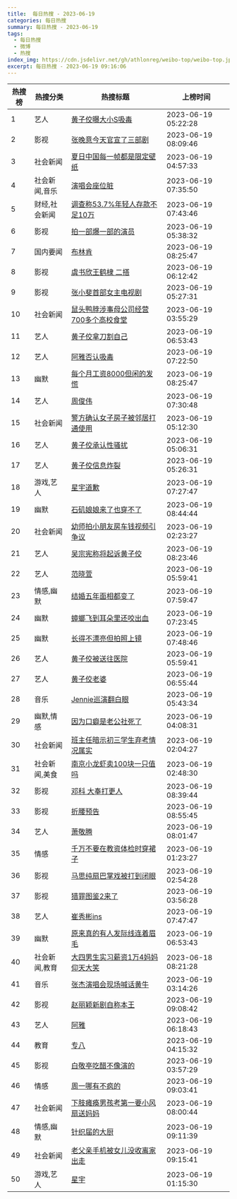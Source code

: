 ```yaml
---
title:  每日热搜 - 2023-06-19
categories: 每日热搜
summary: 每日热搜 - 2023-06-19
tags:
  - 每日热搜
  - 微博
  - 热搜
index_img: https://cdn.jsdelivr.net/gh/athlonreg/weibo-top/weibo-top.jpeg
excerpt: 每日热搜 - 2023-06-19 09:16:06
---
```


| 热搜榜 | 热搜分类 | 热搜标题 | 上榜时间 |
| --- | --- | --- | --- |
| 1 | 艺人 | [黄子佼曝大小S吸毒](https://s.weibo.com/weibo%3Fq%3D%2523%E9%BB%84%E5%AD%90%E4%BD%BC%E6%9B%9D%E5%A4%A7%E5%B0%8FS%E5%90%B8%E6%AF%92%2523) | 2023-06-19 05:22:28 | 
| 2 | 影视 | [张晚意今天官宣了三部剧](https://s.weibo.com/weibo%3Fq%3D%2523%E5%BC%A0%E6%99%9A%E6%84%8F%E4%BB%8A%E5%A4%A9%E5%AE%98%E5%AE%A3%E4%BA%86%E4%B8%89%E9%83%A8%E5%89%A7%2523) | 2023-06-19 08:09:46 | 
| 3 | 社会新闻 | [夏日中国每一帧都是限定壁纸](https://s.weibo.com/weibo%3Fq%3D%2523%E5%A4%8F%E6%97%A5%E4%B8%AD%E5%9B%BD%E6%AF%8F%E4%B8%80%E5%B8%A7%E9%83%BD%E6%98%AF%E9%99%90%E5%AE%9A%E5%A3%81%E7%BA%B8%2523) | 2023-06-19 04:57:33 | 
| 4 | 社会新闻,音乐 | [演唱会座位脏](https://s.weibo.com/weibo%3Fq%3D%2523%E6%BC%94%E5%94%B1%E4%BC%9A%E5%BA%A7%E4%BD%8D%E8%84%8F%2523) | 2023-06-19 07:35:50 | 
| 5 | 财经,社会新闻 | [调查称53.7%年轻人存款不足10万](https://s.weibo.com/weibo%3Fq%3D%2523%E8%B0%83%E6%9F%A5%E7%A7%B053.7%25%E5%B9%B4%E8%BD%BB%E4%BA%BA%E5%AD%98%E6%AC%BE%E4%B8%8D%E8%B6%B310%E4%B8%87%2523) | 2023-06-19 07:43:46 | 
| 6 | 影视 | [拍一部爆一部的演员](https://s.weibo.com/weibo%3Fq%3D%2523%E6%8B%8D%E4%B8%80%E9%83%A8%E7%88%86%E4%B8%80%E9%83%A8%E7%9A%84%E6%BC%94%E5%91%98%2523) | 2023-06-19 05:38:32 | 
| 7 | 国内要闻 | [布林肯](https://s.weibo.com/weibo%3Fq%3D%2523%E5%B8%83%E6%9E%97%E8%82%AF%2523) | 2023-06-19 08:25:47 | 
| 8 | 影视 | [虞书欣王鹤棣 二搭](https://s.weibo.com/weibo%3Fq%3D%2523%E8%99%9E%E4%B9%A6%E6%AC%A3%E7%8E%8B%E9%B9%A4%E6%A3%A3%20%E4%BA%8C%E6%90%AD%2523) | 2023-06-19 06:12:42 | 
| 9 | 影视 | [张小斐首部女主电视剧](https://s.weibo.com/weibo%3Fq%3D%2523%E5%BC%A0%E5%B0%8F%E6%96%90%E9%A6%96%E9%83%A8%E5%A5%B3%E4%B8%BB%E7%94%B5%E8%A7%86%E5%89%A7%2523) | 2023-06-19 05:27:31 | 
| 10 | 社会新闻 | [鼠头鸭脖涉事母公司经营700多个高校食堂](https://s.weibo.com/weibo%3Fq%3D%2523%E9%BC%A0%E5%A4%B4%E9%B8%AD%E8%84%96%E6%B6%89%E4%BA%8B%E6%AF%8D%E5%85%AC%E5%8F%B8%E7%BB%8F%E8%90%A5700%E5%A4%9A%E4%B8%AA%E9%AB%98%E6%A0%A1%E9%A3%9F%E5%A0%82%2523) | 2023-06-19 03:55:29 | 
| 11 | 艺人 | [黄子佼拿刀割自己](https://s.weibo.com/weibo%3Fq%3D%2523%E9%BB%84%E5%AD%90%E4%BD%BC%E6%8B%BF%E5%88%80%E5%89%B2%E8%87%AA%E5%B7%B1%2523) | 2023-06-19 06:53:43 | 
| 12 | 艺人 | [阿雅否认吸毒](https://s.weibo.com/weibo%3Fq%3D%2523%E9%98%BF%E9%9B%85%E5%90%A6%E8%AE%A4%E5%90%B8%E6%AF%92%2523) | 2023-06-19 07:22:50 | 
| 13 | 幽默 | [每个月工资8000但闲的发慌](https://s.weibo.com/weibo%3Fq%3D%2523%E6%AF%8F%E4%B8%AA%E6%9C%88%E5%B7%A5%E8%B5%848000%E4%BD%86%E9%97%B2%E7%9A%84%E5%8F%91%E6%85%8C%2523) | 2023-06-19 08:25:47 | 
| 14 | 艺人 | [周俊伟](https://s.weibo.com/weibo%3Fq%3D%2523%E5%91%A8%E4%BF%8A%E4%BC%9F%2523) | 2023-06-19 07:30:48 | 
| 15 | 社会新闻 | [警方确认女子房子被邻居打通使用](https://s.weibo.com/weibo%3Fq%3D%2523%E8%AD%A6%E6%96%B9%E7%A1%AE%E8%AE%A4%E5%A5%B3%E5%AD%90%E6%88%BF%E5%AD%90%E8%A2%AB%E9%82%BB%E5%B1%85%E6%89%93%E9%80%9A%E4%BD%BF%E7%94%A8%2523) | 2023-06-19 05:12:30 | 
| 16 | 艺人 | [黄子佼承认性骚扰](https://s.weibo.com/weibo%3Fq%3D%2523%E9%BB%84%E5%AD%90%E4%BD%BC%E6%89%BF%E8%AE%A4%E6%80%A7%E9%AA%9A%E6%89%B0%2523) | 2023-06-19 05:06:31 | 
| 17 | 艺人 | [黄子佼信息炸裂](https://s.weibo.com/weibo%3Fq%3D%2523%E9%BB%84%E5%AD%90%E4%BD%BC%E4%BF%A1%E6%81%AF%E7%82%B8%E8%A3%82%2523) | 2023-06-19 05:26:31 | 
| 18 | 游戏,艺人 | [星宇道歉](https://s.weibo.com/weibo%3Fq%3D%2523%E6%98%9F%E5%AE%87%E9%81%93%E6%AD%89%2523) | 2023-06-19 07:27:47 | 
| 19 | 幽默 | [石矶娘娘来了也穿不了](https://s.weibo.com/weibo%3Fq%3D%2523%E7%9F%B3%E7%9F%B6%E5%A8%98%E5%A8%98%E6%9D%A5%E4%BA%86%E4%B9%9F%E7%A9%BF%E4%B8%8D%E4%BA%86%2523) | 2023-06-19 08:44:44 | 
| 20 | 社会新闻 | [幼师拍小朋友房车钱视频引争议](https://s.weibo.com/weibo%3Fq%3D%2523%E5%B9%BC%E5%B8%88%E6%8B%8D%E5%B0%8F%E6%9C%8B%E5%8F%8B%E6%88%BF%E8%BD%A6%E9%92%B1%E8%A7%86%E9%A2%91%E5%BC%95%E4%BA%89%E8%AE%AE%2523) | 2023-06-19 02:23:27 | 
| 21 | 艺人 | [吴宗宪称将起诉黄子佼](https://s.weibo.com/weibo%3Fq%3D%2523%E5%90%B4%E5%AE%97%E5%AE%AA%E7%A7%B0%E5%B0%86%E8%B5%B7%E8%AF%89%E9%BB%84%E5%AD%90%E4%BD%BC%2523) | 2023-06-19 08:23:46 | 
| 22 | 艺人 | [范晓萱](https://s.weibo.com/weibo%3Fq%3D%2523%E8%8C%83%E6%99%93%E8%90%B1%2523) | 2023-06-19 05:59:41 | 
| 23 | 情感,幽默 | [结婚五年面相都变了](https://s.weibo.com/weibo%3Fq%3D%2523%E7%BB%93%E5%A9%9A%E4%BA%94%E5%B9%B4%E9%9D%A2%E7%9B%B8%E9%83%BD%E5%8F%98%E4%BA%86%2523) | 2023-06-19 07:59:47 | 
| 24 | 幽默 | [蟑螂飞到耳朵里还咬出血](https://s.weibo.com/weibo%3Fq%3D%2523%E8%9F%91%E8%9E%82%E9%A3%9E%E5%88%B0%E8%80%B3%E6%9C%B5%E9%87%8C%E8%BF%98%E5%92%AC%E5%87%BA%E8%A1%80%2523) | 2023-06-19 07:23:45 | 
| 25 | 幽默 | [长得不漂亮但拍照上镜](https://s.weibo.com/weibo%3Fq%3D%2523%E9%95%BF%E5%BE%97%E4%B8%8D%E6%BC%82%E4%BA%AE%E4%BD%86%E6%8B%8D%E7%85%A7%E4%B8%8A%E9%95%9C%2523) | 2023-06-19 07:48:46 | 
| 26 | 艺人 | [黄子佼被送往医院](https://s.weibo.com/weibo%3Fq%3D%2523%E9%BB%84%E5%AD%90%E4%BD%BC%E8%A2%AB%E9%80%81%E5%BE%80%E5%8C%BB%E9%99%A2%2523) | 2023-06-19 05:59:41 | 
| 27 | 艺人 | [黄子佼老婆](https://s.weibo.com/weibo%3Fq%3D%2523%E9%BB%84%E5%AD%90%E4%BD%BC%E8%80%81%E5%A9%86%2523) | 2023-06-19 06:55:44 | 
| 28 | 音乐 | [Jennie巡演翻白眼](https://s.weibo.com/weibo%3Fq%3D%2523Jennie%E5%B7%A1%E6%BC%94%E7%BF%BB%E7%99%BD%E7%9C%BC%2523) | 2023-06-19 05:43:34 | 
| 29 | 幽默,情感 | [因为口癖是老公社死了](https://s.weibo.com/weibo%3Fq%3D%2523%E5%9B%A0%E4%B8%BA%E5%8F%A3%E7%99%96%E6%98%AF%E8%80%81%E5%85%AC%E7%A4%BE%E6%AD%BB%E4%BA%86%2523) | 2023-06-19 04:08:31 | 
| 30 | 社会新闻 | [班主任暗示初三学生弃考情况属实](https://s.weibo.com/weibo%3Fq%3D%2523%E7%8F%AD%E4%B8%BB%E4%BB%BB%E6%9A%97%E7%A4%BA%E5%88%9D%E4%B8%89%E5%AD%A6%E7%94%9F%E5%BC%83%E8%80%83%E6%83%85%E5%86%B5%E5%B1%9E%E5%AE%9E%2523) | 2023-06-19 02:04:27 | 
| 31 | 社会新闻,美食 | [南京小龙虾卖100块一只值吗](https://s.weibo.com/weibo%3Fq%3D%2523%E5%8D%97%E4%BA%AC%E5%B0%8F%E9%BE%99%E8%99%BE%E5%8D%96100%E5%9D%97%E4%B8%80%E5%8F%AA%E5%80%BC%E5%90%97%2523) | 2023-06-19 02:48:30 | 
| 32 | 影视 | [邓科 大奉打更人](https://s.weibo.com/weibo%3Fq%3D%2523%E9%82%93%E7%A7%91%20%E5%A4%A7%E5%A5%89%E6%89%93%E6%9B%B4%E4%BA%BA%2523) | 2023-06-19 08:39:44 | 
| 33 | 影视 | [折腰预告](https://s.weibo.com/weibo%3Fq%3D%2523%E6%8A%98%E8%85%B0%E9%A2%84%E5%91%8A%2523) | 2023-06-19 08:55:45 | 
| 34 | 艺人 | [萧敬腾](https://s.weibo.com/weibo%3Fq%3D%2523%E8%90%A7%E6%95%AC%E8%85%BE%2523) | 2023-06-19 08:01:47 | 
| 35 | 情感 | [千万不要在教资体检时穿裙子](https://s.weibo.com/weibo%3Fq%3D%2523%E5%8D%83%E4%B8%87%E4%B8%8D%E8%A6%81%E5%9C%A8%E6%95%99%E8%B5%84%E4%BD%93%E6%A3%80%E6%97%B6%E7%A9%BF%E8%A3%99%E5%AD%90%2523) | 2023-06-19 01:23:27 | 
| 36 | 影视 | [马思纯扇巴掌戏被打到闭眼](https://s.weibo.com/weibo%3Fq%3D%2523%E9%A9%AC%E6%80%9D%E7%BA%AF%E6%89%87%E5%B7%B4%E6%8E%8C%E6%88%8F%E8%A2%AB%E6%89%93%E5%88%B0%E9%97%AD%E7%9C%BC%2523) | 2023-06-19 02:54:28 | 
| 37 | 影视 | [猎罪图鉴2来了](https://s.weibo.com/weibo%3Fq%3D%2523%E7%8C%8E%E7%BD%AA%E5%9B%BE%E9%89%B42%E6%9D%A5%E4%BA%86%2523) | 2023-06-19 03:56:28 | 
| 38 | 艺人 | [崔秀彬ins](https://s.weibo.com/weibo%3Fq%3D%2523%E5%B4%94%E7%A7%80%E5%BD%ACins%2523) | 2023-06-19 07:47:47 | 
| 39 | 幽默 | [原来真的有人发际线连着眉毛](https://s.weibo.com/weibo%3Fq%3D%2523%E5%8E%9F%E6%9D%A5%E7%9C%9F%E7%9A%84%E6%9C%89%E4%BA%BA%E5%8F%91%E9%99%85%E7%BA%BF%E8%BF%9E%E7%9D%80%E7%9C%89%E6%AF%9B%2523) | 2023-06-19 06:53:43 | 
| 40 | 社会新闻,教育 | [大四男生实习薪资1万4妈妈仰天大笑](https://s.weibo.com/weibo%3Fq%3D%2523%E5%A4%A7%E5%9B%9B%E7%94%B7%E7%94%9F%E5%AE%9E%E4%B9%A0%E8%96%AA%E8%B5%841%E4%B8%874%E5%A6%88%E5%A6%88%E4%BB%B0%E5%A4%A9%E5%A4%A7%E7%AC%91%2523) | 2023-06-18 08:21:28 | 
| 41 | 音乐 | [张杰演唱会现场喊话黄牛](https://s.weibo.com/weibo%3Fq%3D%2523%E5%BC%A0%E6%9D%B0%E6%BC%94%E5%94%B1%E4%BC%9A%E7%8E%B0%E5%9C%BA%E5%96%8A%E8%AF%9D%E9%BB%84%E7%89%9B%2523) | 2023-06-19 03:14:26 | 
| 42 | 影视 | [赵丽颖新剧自称本王](https://s.weibo.com/weibo%3Fq%3D%2523%E8%B5%B5%E4%B8%BD%E9%A2%96%E6%96%B0%E5%89%A7%E8%87%AA%E7%A7%B0%E6%9C%AC%E7%8E%8B%2523) | 2023-06-19 09:08:42 | 
| 43 | 艺人 | [阿雅](https://s.weibo.com/weibo%3Fq%3D%2523%E9%98%BF%E9%9B%85%2523) | 2023-06-19 06:18:43 | 
| 44 | 教育 | [专八](https://s.weibo.com/weibo%3Fq%3D%2523%E4%B8%93%E5%85%AB%2523) | 2023-06-19 04:15:32 | 
| 45 | 影视 | [白敬亭吃醋不像演的](https://s.weibo.com/weibo%3Fq%3D%2523%E7%99%BD%E6%95%AC%E4%BA%AD%E5%90%83%E9%86%8B%E4%B8%8D%E5%83%8F%E6%BC%94%E7%9A%84%2523) | 2023-06-19 03:57:29 | 
| 46 | 情感 | [周一哪有不疯的](https://s.weibo.com/weibo%3Fq%3D%2523%E5%91%A8%E4%B8%80%E5%93%AA%E6%9C%89%E4%B8%8D%E7%96%AF%E7%9A%84%2523) | 2023-06-19 09:03:41 | 
| 47 | 社会新闻 | [下肢瘫痪男孩考第一要小风扇送妈妈](https://s.weibo.com/weibo%3Fq%3D%2523%E4%B8%8B%E8%82%A2%E7%98%AB%E7%97%AA%E7%94%B7%E5%AD%A9%E8%80%83%E7%AC%AC%E4%B8%80%E8%A6%81%E5%B0%8F%E9%A3%8E%E6%89%87%E9%80%81%E5%A6%88%E5%A6%88%2523) | 2023-06-19 08:00:44 | 
| 48 | 情感,幽默 | [针织届的大厨](https://s.weibo.com/weibo%3Fq%3D%2523%E9%92%88%E7%BB%87%E5%B1%8A%E7%9A%84%E5%A4%A7%E5%8E%A8%2523) | 2023-06-19 09:11:39 | 
| 49 | 社会新闻 | [老父亲手机被女儿没收离家出走](https://s.weibo.com/weibo%3Fq%3D%2523%E8%80%81%E7%88%B6%E4%BA%B2%E6%89%8B%E6%9C%BA%E8%A2%AB%E5%A5%B3%E5%84%BF%E6%B2%A1%E6%94%B6%E7%A6%BB%E5%AE%B6%E5%87%BA%E8%B5%B0%2523) | 2023-06-19 09:15:41 | 
| 50 | 游戏,艺人 | [星宇](https://s.weibo.com/weibo%3Fq%3D%2523%E6%98%9F%E5%AE%87%2523) | 2023-06-19 01:15:30 | 
